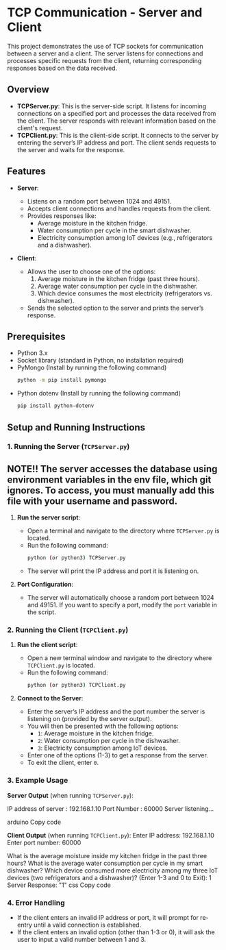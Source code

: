 # TCP Communication - Server and Client

This project demonstrates the use of TCP sockets for communication between a server and a client. The server listens for connections and processes specific requests from the client, returning corresponding responses based on the data received.

## Overview

- **TCPServer.py**: This is the server-side script. It listens for incoming connections on a specified port and processes the data received from the client. The server responds with relevant information based on the client's request.
- **TCPClient.py**: This is the client-side script. It connects to the server by entering the server’s IP address and port. The client sends requests to the server and waits for the response.

## Features

- **Server**:
    - Listens on a random port between 1024 and 49151.
    - Accepts client connections and handles requests from the client.
    - Provides responses like:
        - Average moisture in the kitchen fridge.
        - Water consumption per cycle in the smart dishwasher.
        - Electricity consumption among IoT devices (e.g., refrigerators and a dishwasher).

- **Client**:
    - Allows the user to choose one of the options:
        1. Average moisture in the kitchen fridge (past three hours).
        2. Average water consumption per cycle in the dishwasher.
        3. Which device consumes the most electricity (refrigerators vs. dishwasher).
    - Sends the selected option to the server and prints the server’s response.

## Prerequisites

- Python 3.x
- Socket library (standard in Python, no installation required)
- PyMongo (Install by running the following command)
  ```bash
  python -m pip install pymongo
  ```
- Python dotenv (Install by running the following command)
  ```bash
  pip install python-dotenv
  ```
  
## Setup and Running Instructions

### 1. Running the Server (`TCPServer.py`)
    
## NOTE!! The server accesses the database using environment variables in the env file, which git ignores. To access, you must manually add this file with your username and password.

1. **Run the server script**:
    - Open a terminal and navigate to the directory where `TCPServer.py` is located.
    - Run the following command:
      ```bash
      python (or python3) TCPServer.py
      ```
    - The server will print the IP address and port it is listening on.

2. **Port Configuration**:
    - The server will automatically choose a random port between 1024 and 49151. If you want to specify a port, modify the `port` variable in the script.

### 2. Running the Client (`TCPClient.py`)

1. **Run the client script**:
    - Open a new terminal window and navigate to the directory where `TCPClient.py` is located.
    - Run the following command:
      ```bash
      python (or python3) TCPClient.py
      ```

2. **Connect to the Server**:
    - Enter the server’s IP address and the port number the server is listening on (provided by the server output).
    - You will then be presented with the following options:
        - `1`: Average moisture in the kitchen fridge.
        - `2`: Water consumption per cycle in the dishwasher.
        - `3`: Electricity consumption among IoT devices.
    - Enter one of the options (1-3) to get a response from the server.
    - To exit the client, enter `0`.

### 3. Example Usage

**Server Output** (when running `TCPServer.py`):



IP address of server : 192.168.1.10 Port Number : 60000 Server listening...

arduino
Copy code

**Client Output** (when running `TCPClient.py`):
Enter IP address: 192.168.1.10 Enter port number: 60000

What is the average moisture inside my kitchen fridge in the past three hours?
What is the average water consumption per cycle in my smart dishwasher?
Which device consumed more electricity among my three IoT devices (two refrigerators and a dishwasher)? (Enter 1-3 and 0 to Exit): 1 Server Response: "1"
css
Copy code

### 4. Error Handling

- If the client enters an invalid IP address or port, it will prompt for re-entry until a valid connection is established.
- If the client enters an invalid option (other than 1-3 or 0), it will ask the user to input a valid number between 1 and 3.


